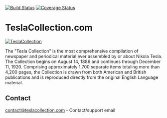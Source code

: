 [![Build Status](https://travis-ci.org/markovujo/teslacollection_com.svg?branch=master)](https://travis-ci.org/markovujo/teslacollection_com)
[![Coverage Status](https://coveralls.io/repos/markovujo/teslacollection_com/badge.svg)](https://coveralls.io/r/markovujo/teslacollection_com)

TeslaCollection.com
=======

[![TeslaCollection](http://teslacollection.com/img/tesla.jpg)](http://teslacollection.com/)

The "Tesla Collection" is the most comprehensive compilation of newspaper and periodical material ever assembled by or about Nikola Tesla. The Collection begins on August 14, 1886 and continues through December 11, 1920. Comprising approximately 1,700 separate items totaling more than 4,200 pages, the Collection is drawn from both American and British publications and is reproduced directly from the original English Language material.

Contact
------------

contact@teslacollection.com - Contact/support email
